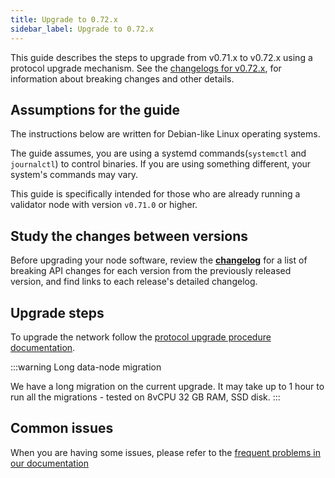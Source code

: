 ```yaml
---
title: Upgrade to 0.72.x
sidebar_label: Upgrade to 0.72.x
---
```


This guide describes the steps to upgrade from v0.71.x to v0.72.x using a protocol upgrade mechanism. See the [changelogs for v0.72.x](https://github.com/vegaprotocol/vega/blob/release/v0.72.x/CHANGELOG.md), for information about breaking changes and other details.

## Assumptions for the guide
The instructions below are written for Debian-like Linux operating systems. 

The guide assumes, you are using a systemd commands(`systemctl` and `journalctl`) to control binaries. If you are using something different, your system's commands may vary.

This guide is specifically intended for those who are already running a validator node with version `v0.71.0` or higher.

## Study the changes between versions
Before upgrading your node software, review the **[changelog](https://github.com/vegaprotocol/vega/blob/release/v0.72.x/CHANGELOG.md)** for a list of breaking API changes for each version from the previously released version, and find links to each release's detailed changelog.

## Upgrade steps
To upgrade the network follow the [protocol upgrade procedure documentation](../how-to/upgrade-network.md).

:::warning Long data-node migration

We have a long migration on the current upgrade. It may take up to 1 hour to run all the migrations - tested on 8vCPU 32 GB RAM, SSD disk.
:::

## Common issues
When you are having some issues, please refer to the [frequent problems in our documentation](../how-to/solve-frequent-issues.md)